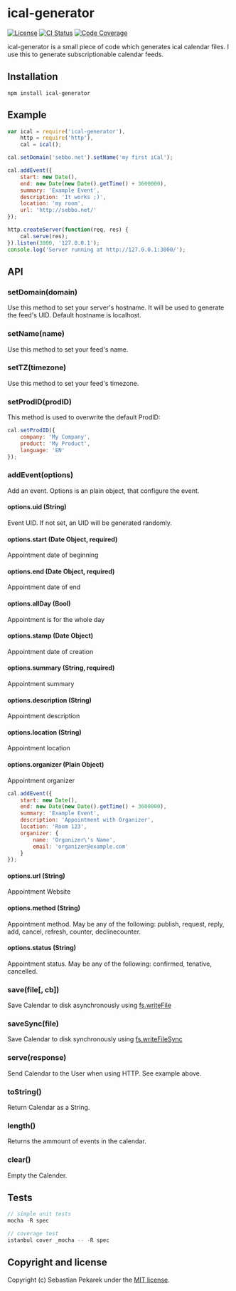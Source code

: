 # ical-generator

[![License](http://img.shields.io/badge/license-MIT-blue.svg?style=flat)](LICENSE)
[![CI Status](https://sebbo.helium.uberspace.de/teamcity-badges/iCalGenerator_Develop/status)](https://ci.sebbo.net/viewType.html?buildTypeId=iCalGenerator_Develop&guest=1)
[![Code Coverage](https://sebbo.helium.uberspace.de/teamcity-badges/iCalGenerator_Develop/coverage-istanbul)](https://ci.sebbo.net/viewType.html?buildTypeId=iCalGenerator_Develop&guest=1)

ical-generator is a small piece of code which generates ical calendar files. I use this to generate subscriptionable calendar feeds.


## Installation

	npm install ical-generator


## Example

```javascript
var ical = require('ical-generator'),
	http = require('http'),
	cal = ical();

cal.setDomain('sebbo.net').setName('my first iCal');

cal.addEvent({
	start: new Date(),
	end: new Date(new Date().getTime() + 3600000),
	summary: 'Example Event',
	description: 'It works ;)',
	location: 'my room',
	url: 'http://sebbo.net/'
});

http.createServer(function(req, res) {
	cal.serve(res);
}).listen(3000, '127.0.0.1');
console.log('Server running at http://127.0.0.1:3000/');
```



## API

### setDomain(domain)

Use this method to set your server's hostname. It will be used to generate the feed's UID. Default hostname is localhost.


### setName(name)

Use this method to set your feed's name.


### setTZ(timezone)

Use this method to set your feed's timezone.


### setProdID(prodID)

This method is used to overwrite the default ProdID:

```javascript
cal.setProdID({
	company: 'My Company',
	product: 'My Product',
	language: 'EN'
});
```


### addEvent(options)
Add an event. Options is an plain object, that configure the event.

#### options.uid (String)
Event UID. If not set, an UID will be generated randomly.

#### options.start (Date Object, required)
Appointment date of beginning

#### options.end (Date Object, required)
Appointment date of end

#### options.allDay (Bool)
Appointment is for the whole day

#### options.stamp (Date Object)
Appointment date of creation

#### options.summary (String, required)
Appointment summary

#### options.description (String)
Appointment description

#### options.location (String)
Appointment location

#### options.organizer (Plain Object)
Appointment organizer

```javascript
cal.addEvent({
	start: new Date(),
	end: new Date(new Date().getTime() + 3600000),
	summary: 'Example Event',
	description: 'Appointment with Organizer',
	location: 'Room 123',
	organizer: {
		name: 'Organizer\'s Name',
		email: 'organizer@example.com'
	}
});
```

#### options.url (String)
Appointment Website

#### options.method (String)
Appointment method. May be any of the following: publish, request, reply, add, cancel, refresh, counter, declinecounter.

#### options.status (String)
Appointment status. May be any of the following: confirmed, tenative, cancelled.


### save(file[, cb])
Save Calendar to disk asynchronously using [fs.writeFile](http://nodejs.org/api/fs.html#fs_fs_writefile_filename_data_options_callback)


### saveSync(file)
Save Calendar to disk synchronously using [fs.writeFileSync](http://nodejs.org/api/fs.html#fs_fs_writefilesync_filename_data_options)


### serve(response)
Send Calendar to the User when using HTTP. See example above.


### toString()
Return Calendar as a String.

### length()
Returns the ammount of events in the calendar.

### clear()
Empty the Calender.


## Tests

```javascript
// simple unit tests
mocha -R spec

// coverage test
istanbul cover _mocha -- -R spec
```


## Copyright and license

Copyright (c) Sebastian Pekarek under the [MIT license](LICENSE).